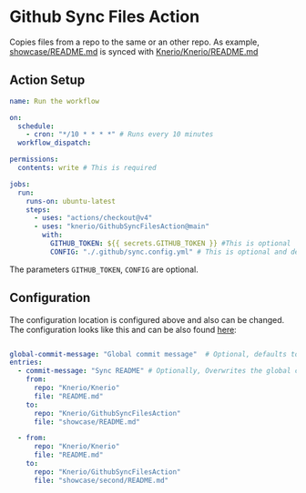 # Github Sync Files Action

Copies files from a repo to the same or an other repo.
As example, [showcase/README.md](https://github.com/Knerio/GithubSyncFilesAction/showcase/README.md) is synced with [Knerio/Knerio/README.md](https://github.com/Knerio/README.md)


## Action Setup

```yaml
name: Run the workflow

on:
  schedule:
    - cron: "*/10 * * * *" # Runs every 10 minutes
  workflow_dispatch:

permissions:
  contents: write # This is required

jobs:
  run:
    runs-on: ubuntu-latest
    steps:
      - uses: "actions/checkout@v4"
      - uses: "knerio/GithubSyncFilesAction@main"
        with:
          GITHUB_TOKEN: ${{ secrets.GITHUB_TOKEN }} #This is optional
          CONFIG: "./.github/sync.config.yml" # This is optional and defaults to "./.github/sync.config.yml"
```

The parameters `GITHUB_TOKEN`, `CONFIG` are optional.

## Configuration

The configuration location is configured above and also can be changed.
The configuration looks like this and can be also found [here](https://github.com/Knerio/GithubSyncFilesAction/example.config.yml):

```yaml

global-commit-message: "Global commit message"  # Optional, defaults to "Sync GitHub files"
entries:
  - commit-message: "Sync README" # Optionally, Overwrites the global commit message
    from:
      repo: "Knerio/Knerio"
      file: "README.md"
    to:
      repo: "Knerio/GithubSyncFilesAction"
      file: "showcase/README.md"

  - from:
      repo: "Knerio/Knerio"
      file: "README.md"
    to:
      repo: "Knerio/GithubSyncFilesAction"
      file: "showcase/second/README.md"

```
